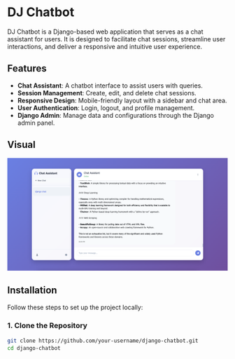 # DJ Chatbot

DJ Chatbot is a Django-based web application that serves as a chat assistant for users. It is designed to facilitate chat sessions, streamline user interactions, and deliver a responsive and intuitive user experience.

## Features

- **Chat Assistant**: A chatbot interface to assist users with queries.
- **Session Management**: Create, edit, and delete chat sessions.
- **Responsive Design**: Mobile-friendly layout with a sidebar and chat area.
- **User Authentication**: Login, logout, and profile management.
- **Django Admin**: Manage data and configurations through the Django admin panel.

## Visual
![Visual](screenshots/chatshot.png)

## Installation

Follow these steps to set up the project locally:

### 1. Clone the Repository

```bash
git clone https://github.com/your-username/django-chatbot.git
cd django-chatbot